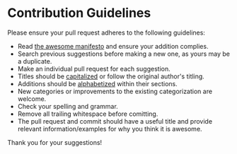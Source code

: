 # Contribution Guidelines

Please ensure your pull request adheres to the following guidelines:

- Read [the awesome manifesto](https://github.com/sindresorhus/awesome/blob/master/awesome.md) and ensure your addition complies.
- Search previous suggestions before making a new one, as yours may be a duplicate.
- Make an individual pull request for each suggestion.
- Titles should be [capitalized](http://grammar.yourdictionary.com/capitalization/rules-for-capitalization-in-titles.html) or follow the original author's titling.
- Additions should be [alphabetized](https://en.wikipedia.org/wiki/Alphabetical_order) within their sections.
- New categories or improvements to the existing categorization are welcome.
- Check your spelling and grammar.
- Remove all trailing whitespace before comitting.
- The pull request and commit should have a useful title and provide relevant information/examples for why you think it is awesome.

Thank you for your suggestions!
